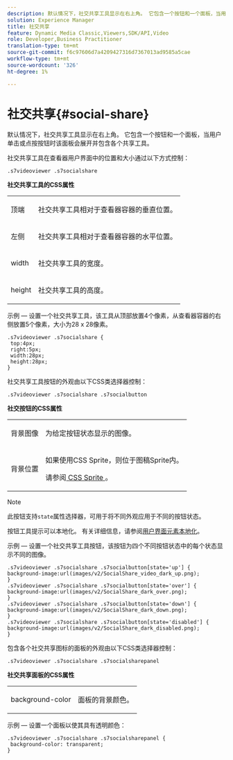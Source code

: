 ```yaml
---
description: 默认情况下，社交共享工具显示在右上角。 它包含一个按钮和一个面板，当用户单击或点按按钮时该面板会展开并包含各个共享工具。
solution: Experience Manager
title: 社交共享
feature: Dynamic Media Classic,Viewers,SDK/API,Video
role: Developer,Business Practitioner
translation-type: tm+mt
source-git-commit: f6c97606d7a4209427316d7367013ad9585a5cae
workflow-type: tm+mt
source-wordcount: '326'
ht-degree: 1%

---
```



# 社交共享{#social-share}

默认情况下，社交共享工具显示在右上角。 它包含一个按钮和一个面板，当用户单击或点按按钮时该面板会展开并包含各个共享工具。

<!--<a id="section_061E550C1C1D4DB2BD663A898895B38C"></a>-->

社交共享工具在查看器用户界面中的位置和大小通过以下方式控制：

```
.s7videoviewer .s7socialshare
```

**社交共享工具的CSS属性**

<table id="table_C48C56E696304C9BAFEE71BA9EA9A174"> 
 <tbody> 
  <tr> 
   <td colname="col1"> <p> <span class="codeph"> 顶端 </span> </p> </td> 
   <td colname="col2"> <p> 社交共享工具相对于查看器容器的垂直位置。 </p> </td> 
  </tr> 
  <tr> 
   <td colname="col1"> <p> <span class="codeph"> 左侧 </span> </p> </td> 
   <td colname="col2"> <p> 社交共享工具相对于查看器容器的水平位置。 </p> </td> 
  </tr> 
  <tr> 
   <td colname="col1"> <p> <span class="codeph"> width </span> </p> </td> 
   <td colname="col2"> <p> 社交共享工具的宽度。 </p> </td> 
  </tr> 
  <tr> 
   <td colname="col1"> <p> <span class="codeph"> height </span> </p> </td> 
   <td colname="col2"> <p>社交共享工具的高度。 </p> </td> 
  </tr> 
 </tbody> 
</table>

示例 — 设置一个社交共享工具，该工具从顶部放置4个像素，从查看器容器的右侧放置5个像素，大小为28 x 28像素。

```
.s7videoviewer .s7socialshare { 
 top:4px; 
 right:5px; 
 width:28px; 
 height:28px; 
}
```

社交共享工具按钮的外观由以下CSS类选择器控制：

```
.s7videoviewer .s7socialshare .s7socialbutton
```

**社交按钮的CSS属性**

<table id="table_A18B6978EC304C378F5FE92DD44D138D"> 
 <tbody> 
  <tr> 
   <td colname="col1"> <p> <span class="codeph"> 背景图像  </span> </p> </td> 
   <td colname="col2"> <p> 为给定按钮状态显示的图像。 </p> </td> 
  </tr> 
  <tr> 
   <td colname="col1"> <p> <span class="codeph"> 背景位置  </span> </p> </td> 
   <td colname="col2"> <p> 如果使用CSS Sprite，则位于图稿Sprite内。 </p> <p>请参阅<a href="../../../c-html5-s7-aem-asset-viewers/c-html5-video-reference/c-html5-video-viewer-20-customizingviewer/c-html5-video-viewer-20-customizingviewer.md#section-9b6d8d601cb441d08214dada7bb4eddc" format="dita" scope="local"> CSS Sprite </a>。 </p> </td> 
  </tr> 
 </tbody> 
</table>

>[!NOTE]
>
>此按钮支持`state`属性选择器，可用于将不同外观应用于不同的按钮状态。

按钮工具提示可以本地化。 有关详细信息，请参阅[用户界面元素本地化](../../../c-html5-s7-aem-asset-viewers/c-html5-video-reference/r-html5-video-viewer-20-localization.md#concept-1d5ca2d8480f4064a51eddba13940aad)。

示例 — 设置一个社交共享工具按钮，该按钮为四个不同按钮状态中的每个状态显示不同的图像。

```
.s7videoviewer .s7socialshare .s7socialbutton[state='up'] { 
background-image:url(images/v2/SocialShare_video_dark_up.png); 
} 
.s7videoviewer .s7socialshare .s7socialbutton[state='over'] { 
background-image:url(images/v2/SocialShare_dark_over.png); 
} 
.s7videoviewer .s7socialshare .s7socialbutton[state='down'] { 
background-image:url(images/v2/SocialShare_dark_down.png); 
} 
.s7videoviewer .s7socialshare .s7socialbutton[state='disabled'] { 
background-image:url(images/v2/SocialShare_dark_disabled.png); 
}
```

包含各个社交共享图标的面板的外观由以下CSS类选择器控制：

```
.s7videoviewer .s7socialshare .s7socialsharepanel
```

**社交共享面板的CSS属性**

<table id="table_86E777A5851F47D6A49D966E24A9A6CD"> 
 <tbody> 
  <tr> 
   <td colname="col1"> <p> <span class="codeph"> background-color  </span> </p> </td> 
   <td colname="col2"> <p>面板的背景颜色。 </p> </td> 
  </tr> 
 </tbody> 
</table>

示例 — 设置一个面板以使其具有透明颜色：

```
.s7videoviewer .s7socialshare .s7socialsharepanel { 
 background-color: transparent; 
}
```


